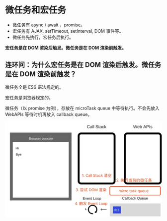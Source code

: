 # 微任务和宏任务

- 微任务有 async / await ，promise。
- 宏任务有 AJAX, setTimeout, setInterval, DOM 事件等。
- 微任务先执行，宏任务后执行。

**宏任务是在 DOM 渲染后触发。微任务是在 DOM 渲染前触发。**

## 连环问：为什么宏任务是在 DOM 渲染后触发。微任务是在 DOM 渲染前触发？

微任务全是 ES6 语法规定的。

宏任务是浏览器规定的。

微任务（以 promise 为例），存放在 microTask queue 中等待执行。不会先放入 WebAPIs 等待时机再放入 callback queue。

![微任务-宏任务-DOM渲染执行顺序](./images/微任务-宏任务-DOM渲染执行顺序.png)
